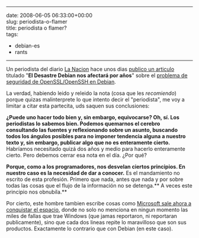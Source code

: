 
---
date: 2008-06-05 06:33:00+00:00  
slug: periodista-o-flamer  
title: periodista o flamer?  
tags:  
- debian-es  
- rants  

---
  
Un periodista del diario [La Nacion](http://lanacion.com.ar) hace unos dias [publico un articulo](http://www.lanacion.com.ar/tecnologia/nota.asp?nota_id=1017063) titulado "**El  Desastre Debian  nos afectará por años**" sobre el [problema de seguridad de OpenSSL/OpenSSH en Debian](http://www.debian.org/security/2008/dsa-1571).    
    
La verdad, habiendo leido y releido la nota (cosa que les _recomiendo_) porque quizas malinterprete lo que intento decir el "periodista",  me voy a limitar a citar esta partecita, uds saquen sus conclusiones:    
    
  
  
>     
**¿Puede uno hacer todo bien y, sin embargo, equivocarse? Oh, sí. Los periodistas lo sabemos bien. Podemos quemarnos el cerebro consultando las fuentes y reflexionando sobre un asunto, buscando todos los ángulos posibles para no imponer tendencia alguna a nuestro texto y, sin embargo, publicar algo que no es enteramente cierto.** Habríamos necesitado quizá dos años y medio para hacerlo enteramente cierto. Pero debemos cerrar esa nota en el día. ¿Por qué?     
    
**Porque, como a los programadores, nos desvelan ciertos principios. En nuestro caso es la necesidad de dar a conocer.** Es el mandamiento no escrito de esta profesión. Primero que nada, antes que nada y por sobre todas las cosas que el flujo de la información no se detenga.** A veces este principio nos obnubila.**    
  
  
    
    
Por cierto, este hombre tambien escribe cosas como [Microsoft sale ahora a conquistar el espacio](http://www.lanacion.com.ar/opinion/nota.asp?nota_id=1013100&origen=columnistas&acumulado_id=608-1%7C1227), donde no solo no menciona en ningun momento las miles de fallas que trae Windows (que jamas reportaron, ni reportaran publicamente), sino que cada dos lineas repite lo maravilloso que son sus productos. Exactamente lo contrario que con Debian (en este caso).  
